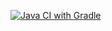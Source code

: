 [![Java CI with Gradle](https://github.com/KAKOC92/PatternsTask2/actions/workflows/gradle.yml/badge.svg)](https://github.com/KAKOC92/PatternsTask2/actions/workflows/gradle.yml)